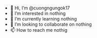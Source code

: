 - 👋 Hi, I’m @cuongngungok17
- 👀 I’m interested in nothing
- 🌱 I’m currently learning nothing
- 💞️ I’m looking to collaborate on nothing
- 📫 How to reach me nothig

<!---
cuongngungok17/cuongngungok17 is a ✨ special ✨ repository because its `README.md` (this file) appears on your GitHub profile.
You can click the Preview link to take a look at your changes.
--->
